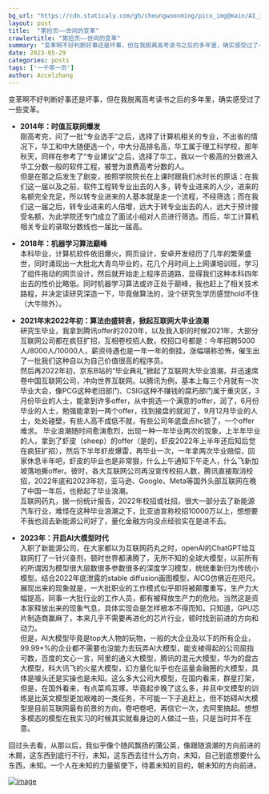 ```yaml
---
bg_url: "https://cdn.staticaly.com/gh/cheungwoonming/picx_img@main/AI_img/AI-image-016.jpg"
layout: post
title:  "第拾页——世间的变革"
crawlertitle: "第拾页——世间的变革"
summary: "变革啊不好判断好事还是坏事，但在我脱离高考读书之后的多年里，确实感受过了一些变革..."
date: 2023-05-29
categories: posts
tags: ['一千零一页']
author: Accelzhang
---
```


变革啊不好判断好事还是坏事，但在我脱离高考读书之后的多年里，确实感受过了一些变革。

* **2014年：时值互联网爆发**<br />
刚高考完，问了一批“专业选手“之后，选择了计算机相关的专业，不出省的情况下，华工和中大随便选一个，中大分高排名高，华工属于理工科学校，那年秋天，同样在参考了“专业建议”之后，选择了华工，我以一个极高的分数进入华工分数一般的软件工程，被誉为浪费高考分数的人。<br />
但是在那之后发生了剧变，按照学院院长在上课时跟我们水时长的原话：在我们这一届以及之前，软件工程转专业出去的人多，转专业进来的人少，进来的名额完全充足，所以转专业进来的人基本就是走一个流程，不经筛选；而在我们这一届之后，转专业进来的人倍增，远大于转专业出去的人，远大于预计接受名额，为此学院还专门成立了面试小组对人员进行筛选。而后，华工计算机相关专业的录取分数线也一届比一届高。


* **2018年：机器学习算法巅峰**<br />
本科毕业，计算机软件依旧爆火，网页设计，安卓开发经历了几年的繁荣盛世，同时涌现出一大批北大青鸟毕业的，花几个月时间上上网课培训班，学习了组件拖动的网页设计，然后就开始走上程序员道路，显得我们这种本科四年出去的性价比略低。同时机器学习算法或许正处于巅峰，我也赶上了相关技术路程，并决定读研究深造一下，毕竟做算法的，没个研究生学历感觉hold不住（大牛除外）。


* **2021年末2022年初：算法由盛转衰，掀起互联网大毕业浪潮**<br />
研究生毕业，我拿到腾讯offer的2020年，以及我入职的时候2021年，大部分互联网公司都在疯狂扩招，互相卷校招人数，校招口号都是：今年招聘5000人/8000人/10000人，薪资待遇也是一年一年的倒挂，涨幅堪称恐怖，催生出了一批我们这种自以为自己价值很高的程序员。<br />
然后再2022年初，京东B站的“毕业典礼”掀起了互联网大毕业浪潮，并迅速席卷中国互联网公司，冲向世界互联网。以腾讯为例，基本上每三个月就有一次毕业大会，像PCG这种老旧部门、CSIG这种不赚钱的腐朽部门属于重灾区，3月份毕业的人士，能拿到许多offer，从中挑选一个满意的offer，润了，6月份毕业的人士，勉强能拿到一两个offer，找到接盘的就润了，9月12月毕业的人士，处处碰壁，有些人高不成低不就，有些公司年底盘点hc锁了，一个offer难求。
毕业浪潮随时间愈演愈烈，出现一种一年毕业两次的现象，上半年毕业的人，拿到了虾皮（sheep）的offer（是的，虾皮2022年上半年还后知后觉在疯狂扩招），然后下半年虾皮爆雷，再毕业一次，一年拿两次毕业赔偿，回家休息半年吧，虾皮的毕业也是非常狠，什么上午通知下午走人，什么飞新加坡落地撕offer。彼时，各大互联网公司再没宣传校招人数，腾讯直接取消校招，2022年底和2023年初，亚马逊、Google、Meta等国外头部互联网在晚了中国一年后，也掀起了毕业浪潮。<br />
互联网药丸，据一份统计报告，2022年校招或社招，很大一部分去了新能源汽车行业，难怪在这种毕业浪潮之下，比亚迪宣称校招10000万以上，想想要不我也润去新能源公司好了，量化金融方向没点经验实在是进不去。


* **2023年：开启AI大模型时代**<br />
入职了新能源公司，在大家都以为互联网药丸之时，openAI的ChatGPT给互联网打了一针兴奋剂，顿时世界都沸腾了，无所不知的全球大模型，以前所有的所谓因为模型很大层数很多参数很多的深度学习模型，统统重新归为传统小模型。结合2022年底泄露的stable diffusion画图模型，AICG仿佛近在咫尺。展现出来的现象就是，一大批职业的工作模式似乎即将被颠覆重写，生产力大幅提高，同事一大批行业的工作人员，都有被释放生产力的危险。当然这是资本家释放出来的现象气息，具体实现会是怎样根本不得而知，只知道，GPU芯片制造商赢麻了，本来几乎不需要再进化的芯片行业，顿时找到前进的方向和动力。<br />
但是，AI大模型毕竟是top大人物的玩物，一般的大企业及以下的所有企业，99.99+%的企业都不需要也没能力去玩弄AI大模型，能支棱得起的公司屈指可数，百度的文心一言，阿里的通义大模型，腾讯的混元大模型，华为的盘古大模型，科大讯飞的火星大模型，幻方量化似乎也在运量金融圈的大模型，具体是噱头还是实操也是未知。这么多大公司大模型，在国内看来，群星打架，但是，在国外看来，有点菜鸡互啄，毕竟起步晚了这么多，并且中文模型的训练是比英文模型更加艰难的一类任务，不可能一下子追赶上，但不妨碍AI大模型是目前互联网最有前景的方向，卷吧卷吧，再信它一次，去阿里搞起。想想多模态的模型在我实习的时候其实就看身边的人做过一些，只是当时并不在意。

回过头去看，从那以后，我似乎像个随风飘扬的蒲公英，像跟随浪潮的方向前进的木屑，这东西到底行不行，未知，这东西去往什么方向，未知，自己到底想要什么东西，未知。一个人在未知的力量驱使下，待着未知的目的，朝未知的方向前进。

[![image](https://cdn.staticaly.com/gh/cheungwoonming/picx_img@main/AI_img/AI-image-016.jpg)](https://cdn.staticaly.com/gh/cheungwoonming/picx_img@main/AI_img/AI-image-016.jpg)

